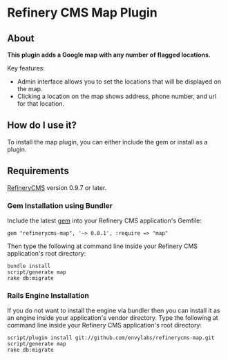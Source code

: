 # Refinery CMS Map Plugin

## About

__This plugin adds a Google map with any number of flagged locations.__

Key features:

* Admin interface allows you to set the locations that will be displayed on the map.
* Clicking a location on the map shows address, phone number, and url for that location.

## How do I use it?

To install the map plugin, you can either include the gem or install as a plugin.

## Requirements

[RefineryCMS](http://refinerycms.com) version 0.9.7 or later.

### Gem Installation using Bundler

Include the latest [gem](http://rubygems.org/gems/refinerycms-map) into your Refinery CMS application's Gemfile:

    gem "refinerycms-map", '~> 0.0.1', :require => "map"

Then type the following at command line inside your Refinery CMS application's root directory:

    bundle install
    script/generate map
    rake db:migrate

### Rails Engine Installation

If you do not want to install the engine via bundler then you can install it as an engine inside your application's vendor directory.
Type the following at command line inside your Refinery CMS application's root directory:

    script/plugin install git://github.com/envylabs/refinerycms-map.git
    script/generate map
    rake db:migrate
